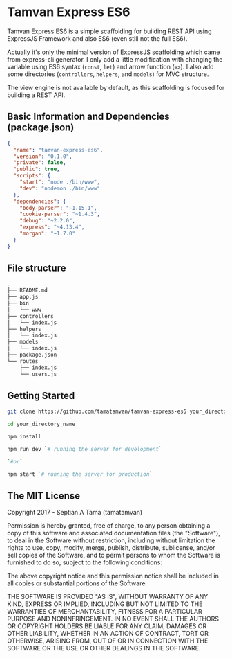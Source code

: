 # Tamvan Express ES6
Tamvan Express ES6 is a simple scaffolding for building REST API using ExpressJS Framework and also ES6 (even still not the full ES6).

Actually it's only the minimal version of ExpressJS scaffolding which came from express-cli generator. I only add a little modification with changing the variable using ES6 syntax (`const`, `let`) and arrow function (`=>`). I also add some directories (`controllers`, `helpers`, and `models`) for MVC structure.

The view engine is not available by default, as this scaffolding is focused for building a REST API.

## Basic Information and Dependencies (package.json)

```json
{
  "name": "tamvan-express-es6",
  "version": "0.1.0",
  "private": false,
  "public": true,
  "scripts": {
    "start": "node ./bin/www",
    "dev": "nodemon ./bin/www"
  },
  "dependencies": {
    "body-parser": "~1.15.1",
    "cookie-parser": "~1.4.3",
    "debug": "~2.2.0",
    "express": "~4.13.4",
    "morgan": "~1.7.0"
  }
}
```

## File structure

```bash
.
├── README.md
├── app.js
├── bin
│   └── www
├── controllers
│   └── index.js
├── helpers
│   └── index.js
├── models
│   └── index.js
├── package.json
└── routes
    ├── index.js
    └── users.js
```

## Getting Started

```bash
git clone https://github.com/tamatamvan/tamvan-express-es6 your_directory_name

cd your_directory_name

npm install

npm run dev `# running the server for development`

`#or`

npm start `# running the server for production`
```
## The MIT License
Copyright 2017 - Septian A Tama (tamatamvan)

Permission is hereby granted, free of charge, to any person obtaining a copy of this software and associated documentation files (the "Software"), to deal in the Software without restriction, including without limitation the rights to use, copy, modify, merge, publish, distribute, sublicense, and/or sell copies of the Software, and to permit persons to whom the Software is furnished to do so, subject to the following conditions:

The above copyright notice and this permission notice shall be included in all copies or substantial portions of the Software.

THE SOFTWARE IS PROVIDED "AS IS", WITHOUT WARRANTY OF ANY KIND, EXPRESS OR IMPLIED, INCLUDING BUT NOT LIMITED TO THE WARRANTIES OF MERCHANTABILITY, FITNESS FOR A PARTICULAR PURPOSE AND NONINFRINGEMENT. IN NO EVENT SHALL THE AUTHORS OR COPYRIGHT HOLDERS BE LIABLE FOR ANY CLAIM, DAMAGES OR OTHER LIABILITY, WHETHER IN AN ACTION OF CONTRACT, TORT OR OTHERWISE, ARISING FROM, OUT OF OR IN CONNECTION WITH THE SOFTWARE OR THE USE OR OTHER DEALINGS IN THE SOFTWARE.
